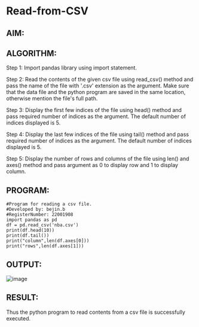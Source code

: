 # Read-from-CSV

## AIM:

## ALGORITHM:
Step 1:
Import pandas library using import statement.

Step 2:
Read the contents of the given csv file using read_csv() method and pass the name of the file with '.csv' extension as the argument. Make sure that the data file and the python program are saved in the same location, otherwise mention the file's full path.

Step 3:
Display the first few indices of the file using head() method and pass required number of indices as the argument. The default number of indices displayed is 5.

Step 4:
Display the last few indices of the file using tail() method and pass required number of indices as the argument. The default number of indices displayed is 5.

Step 5:
Display the number of rows and columns of the file using len() and axes() method and pass argument as 0 to display row and 1 to display column.
## PROGRAM:
```
#Program for reading a csv file.
#Developed by: bejin.b
#RegisterNumber: 22001908
import pandas as pd
df = pd.read_csv('nba.csv')
print(df.head(10))
print(df.tail())
print("column",len(df.axes[0]))
print("rows",len(df.axes[1]))
```
## OUTPUT:
![image](https://user-images.githubusercontent.com/118367518/214828904-b31585dc-30d8-43ba-ba80-9eaedc1bf994.png)

## RESULT:
Thus the python program to read contents from a csv file is successfully executed.

